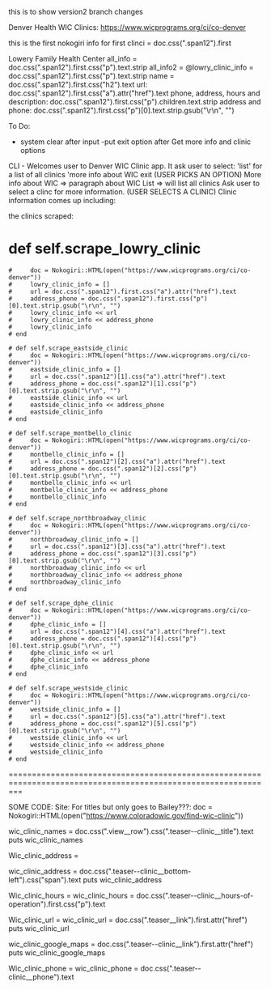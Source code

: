 
this is to show version2 branch changes


Denver Health WIC Clinics:
https://www.wicprograms.org/ci/co-denver


this is the first nokogiri info for first clinci = doc.css(".span12").first

Lowery Family Health Center
all_info = doc.css(".span12").first.css("p").text.strip
all_info2 =  @lowry_clinic_info = doc.css(".span12").first.css("p").text.strip
name = doc.css(".span12").first.css("h2").text
url: doc.css(".span12").first.css("a").attr("href").text
phone, address, hours and description: doc.css(".span12").first.css("p").children.text.strip
address and phone: doc.css(".span12").first.css("p")[0].text.strip.gsub("\r\n", "")


To Do:
- system clear after input
-put exit option after Get more info and clinic options




CLI - Welcomes user to Denver WIC Clinic app.
    It ask user to select:
        'list' for a list of all clinics
        'more info about WIC
        exit
(USER PICKS AN OPTION)
        More info about WIC =>
            paragraph about WIC
        List =>
            will list all clinics
                Ask user to select a clinc for more information. (USER SELECTS A CLINIC)
                Clinic information comes up including:

the clinics scraped:

 # def self.scrape_lowry_clinic
    #     doc = Nokogiri::HTML(open("https://www.wicprograms.org/ci/co-denver"))
    #     lowry_clinic_info = []
    #     url = doc.css(".span12").first.css("a").attr("href").text
    #     address_phone = doc.css(".span12").first.css("p")[0].text.strip.gsub("\r\n", "")
    #     lowry_clinic_info << url
    #     lowry_clinic_info << address_phone
    #     lowry_clinic_info
    # end

    # def self.scrape_eastside_clinic
    #     doc = Nokogiri::HTML(open("https://www.wicprograms.org/ci/co-denver"))
    #     eastside_clinic_info = []
    #     url = doc.css(".span12")[1].css("a").attr("href").text
    #     address_phone = doc.css(".span12")[1].css("p")[0].text.strip.gsub("\r\n", "")
    #     eastside_clinic_info << url
    #     eastside_clinic_info << address_phone
    #     eastside_clinic_info
    # end

    # def self.scrape_montbello_clinic
    #     doc = Nokogiri::HTML(open("https://www.wicprograms.org/ci/co-denver"))
    #     montbello_clinic_info = []
    #     url = doc.css(".span12")[2].css("a").attr("href").text
    #     address_phone = doc.css(".span12")[2].css("p")[0].text.strip.gsub("\r\n", "")
    #     montbello_clinic_info << url
    #     montbello_clinic_info << address_phone
    #     montbello_clinic_info
    # end

    # def self.scrape_northbroadway_clinic
    #     doc = Nokogiri::HTML(open("https://www.wicprograms.org/ci/co-denver"))
    #     northbroadway_clinic_info = []
    #     url = doc.css(".span12")[3].css("a").attr("href").text
    #     address_phone = doc.css(".span12")[3].css("p")[0].text.strip.gsub("\r\n", "")
    #     northbroadway_clinic_info << url
    #     northbroadway_clinic_info << address_phone
    #     northbroadway_clinic_info
    # end

    # def self.scrape_dphe_clinic
    #     doc = Nokogiri::HTML(open("https://www.wicprograms.org/ci/co-denver"))
    #     dphe_clinic_info = []
    #     url = doc.css(".span12")[4].css("a").attr("href").text
    #     address_phone = doc.css(".span12")[4].css("p")[0].text.strip.gsub("\r\n", "")
    #     dphe_clinic_info << url
    #     dphe_clinic_info << address_phone
    #     dphe_clinic_info
    # end

    # def self.scrape_westside_clinic
    #     doc = Nokogiri::HTML(open("https://www.wicprograms.org/ci/co-denver"))
    #     westside_clinic_info = []
    #     url = doc.css(".span12")[5].css("a").attr("href").text
    #     address_phone = doc.css(".span12")[5].css("p")[0].text.strip.gsub("\r\n", "")
    #     westside_clinic_info << url
    #     westside_clinic_info << address_phone
    #     westside_clinic_info
    # end










===============================================================================================================

SOME CODE:
Site:
For titles but only goes to Bailey???:
doc = Nokogiri::HTML(open("https://www.coloradowic.gov/find-wic-clinic"))

wic_clinic_names = doc.css(".view__row").css(".teaser--clinic__title").text
puts wic_clinic_names

Wic_clinic_address =

wic_clinic_address = doc.css(".teaser--clinic__bottom-left").css("span").text
puts wic_clinic_address

Wic_clinic_hours =
wic_clinic_hours = doc.css(".teaser--clinic__hours-of-operation").first.css("p").text

Wic_clinic_url =
wic_clinic_url = doc.css(".teaser__link").first.attr("href")
puts wic_clinic_url


wic_clinic_google_maps = doc.css(".teaser--clinic__link").first.attr("href")
puts wic_clinic_google_maps

Wic_clinic_phone =
wic_clinic_phone = doc.css(".teaser--clinic__phone").text
